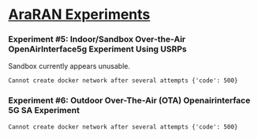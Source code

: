 # [AraRAN Experiments](https://arawireless.readthedocs.io/en/latest/ara_experiments/ara_ran_experiments.html)

### Experiment #5: Indoor/Sandbox Over-the-Air OpenAirInterface5g Experiment Using USRPs

Sandbox currently appears unusable.

```
Cannot create docker network after several attempts {'code': 500}
```

### Experiment #6: Outdoor Over-The-Air (OTA) Openairinterface 5G SA Experiment

```
Cannot create docker network after several attempts {'code': 500}
```

